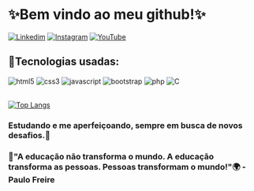 
# ✨Bem vindo ao meu github!✨

[![Linkedim](https://img.shields.io/badge/LinkedIn-0077B5?style=for-the-badge&logo=linkedin&logoColor=white)](https://www.linkedin.com/in/gabriel-alves-dos-reis-83aa6634b/)
[![Instagram](https://img.shields.io/badge/Instagram-E4405F?style=for-the-badge&logo=instagram&logoColor=white)](https://www.instagram.com/gabriel.alvesdrs)
[![YouTube](https://img.shields.io/badge/YouTube-FF0000?style=for-the-badge&logo=youtube&logoColor=white)](https://www.youtube.com/channel/UC1Jz0ZeVshlZOn4yyr0HDcA)

## 🤖Tecnologias usadas:

<div style="display: inline_block">
    <img align="center" alt=html5 src="https://img.shields.io/badge/HTML5-E34F26?style=for-the-badge&logo=html5&logoColor=white">
    <img align="center" alt=css3 src="https://img.shields.io/badge/CSS3-1572B6?style=for-the-badge&logo=css3&logoColor=white">
    <img align="center" alt=javascript src="https://img.shields.io/badge/JavaScript-F7DF1E?style=for-the-badge&logo=javascript&logoColor=black">
    <img align="center" alt=bootstrap src="https://img.shields.io/badge/Bootstrap-563D7C?style=for-the-badge&logo=bootstrap&logoColor=white">
    <img align="center" alt=php src="https://img.shields.io/badge/PHP-777BB4?style=for-the-badge&logo=php&logoColor=white">
    <img align="center" alt=C src="https://img.shields.io/badge/C-00599C?style=for-the-badge&logo=c&logoColor=white">
</div><br/>

[![Top Langs](https://github-readme-stats.vercel.app/api/top-langs/?username=pr-gabriel)](https://github.com/pr-gabriel/github-readme-stats)

### Estudando e me aperfeiçoando, sempre em busca de novos desafios.🧠

### 🏫"A educação não transforma o mundo. A educação transforma as pessoas. Pessoas transformam o mundo!"🌍 - Paulo Freire
